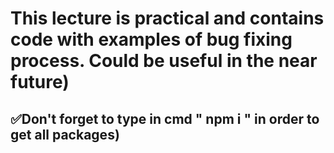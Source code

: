 # This lecture is practical and contains code with examples of bug fixing process. Could be useful in the near future)

## ✅Don't forget to type in cmd " npm i " in order to get all packages)
